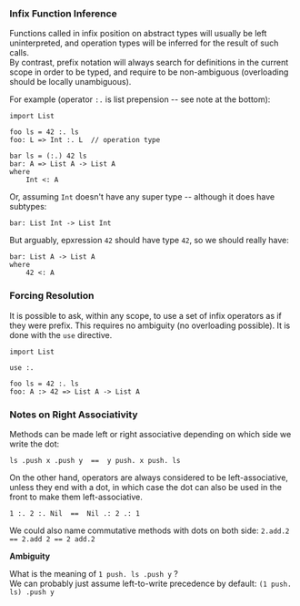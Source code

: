 
### Infix Function Inference

Functions called in infix position on abstract types will usually be left uninterpreted, and operation types will be inferred for the result of such calls.  
By contrast, prefix notation will always search for definitions in the current scope in order to be typed, and require to be non-ambiguous (overloading should be locally unambiguous).

For example (operator `:.` is list prepension -- see note at the bottom):

```
import List

foo ls = 42 :. ls
foo: L => Int :. L  // operation type

bar ls = (:.) 42 ls
bar: A => List A -> List A
where
	Int <: A
```
Or, assuming `Int` doesn't have any super type -- although it does have subtypes:
```
bar: List Int -> List Int
```

But arguably, epxression `42` should have type `42`, so we should really have:
```
bar: List A -> List A
where
	42 <: A
```


### Forcing Resolution

It is possible to ask, within any scope, to use a set of infix operators as if they were prefix. This requires no ambiguity (no overloading possible). It is done with the `use` directive.

```
import List

use :.

foo ls = 42 :. ls
foo: A :> 42 => List A -> List A
```



### Notes on Right Associativity

Methods can be made left or right associative depending on which side we write the dot:

```
ls .push x .push y  ==  y push. x push. ls
```

On the other hand, operators are always considered to be left-associative, unless they end with a dot, in which case the dot can also be used in the front to make them left-associative.

```
1 :. 2 :. Nil  ==  Nil .: 2 .: 1
```

We could also name commutative methods with dots on both side: `2.add.2 == 2.add 2 == 2 add.2`

**Ambiguity**

What is the meaning of `1 push. ls .push y` ?  
We can probably just assume left-to-write precedence by default: `(1 push. ls) .push y`






